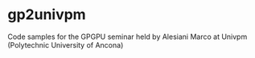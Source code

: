 # gp2univpm
Code samples for the GPGPU seminar held by Alesiani Marco at Univpm (Polytechnic University of Ancona)
